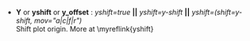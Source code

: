 - **Y** or **yshift** or **y_offset** : *yshift=true* **||** *yshift=y-shift* **||** *yshift=(shift=y-shift, mov="a|c|f|r")*\
   Shift plot origin. More at \myreflink{yshift}